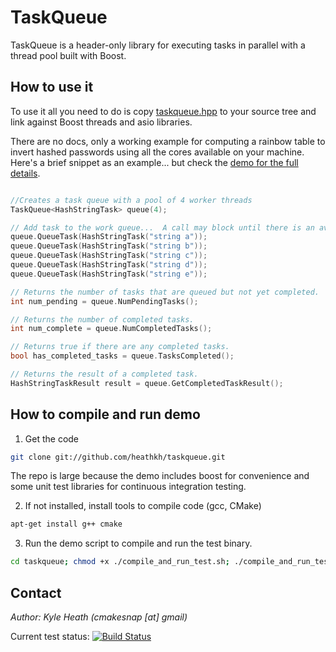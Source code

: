 TaskQueue
===================
TaskQueue is a header-only library for executing tasks in parallel with a thread pool built with Boost. 

How to use it
-----

To use it all you need to do is copy [taskqueue.hpp](https://github.com/heathkh/taskqueue/blob/master/taskqueue.hpp) to your source tree and link against Boost threads and asio libraries.

There are no docs, only a working example for computing a rainbow table to invert hashed passwords using all the cores available on your machine.  Here's a brief snippet as an example... but check the [demo for the full details](https://github.com/heathkh/taskqueue/blob/master/test_taskqueue.cpp).

```CPP

//Creates a task queue with a pool of 4 worker threads
TaskQueue<HashStringTask> queue(4);

// Add task to the work queue...  A call may block until there is an available thread in the pool to accept the task.
queue.QueueTask(HashStringTask("string a"));
queue.QueueTask(HashStringTask("string b"));
queue.QueueTask(HashStringTask("string c"));
queue.QueueTask(HashStringTask("string d"));
queue.QueueTask(HashStringTask("string e"));

// Returns the number of tasks that are queued but not yet completed.
int num_pending = queue.NumPendingTasks();

// Returns the number of completed tasks.
int num_complete = queue.NumCompletedTasks();

// Returns true if there are any completed tasks.
bool has_completed_tasks = queue.TasksCompleted();

// Returns the result of a completed task.  
HashStringTaskResult result = queue.GetCompletedTaskResult();

```

How to compile and run demo
-------------------------
1. Get the code
````bash
git clone git://github.com/heathkh/taskqueue.git
````
The repo is large because the demo includes boost for convenience and some unit test libraries for continuous integration testing.

2. If not installed, install tools to compile code (gcc, CMake)
````bash
apt-get install g++ cmake
````   

3. Run the demo script to compile and run the test binary.
````bash
cd taskqueue; chmod +x ./compile_and_run_test.sh; ./compile_and_run_test.sh 
````   

Contact
------
*Author: Kyle Heath (cmakesnap [at] gmail)*  

Current test status: [![Build Status](https://travis-ci.org/heathkh/taskqueue.png)](https://travis-ci.org/heathkh/taskqueue)
